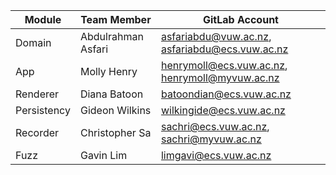 | Module      | Team Member        | GitLab Account                                 |
|-------------|--------------------|------------------------------------------------|
| Domain      | Abdulrahman Asfari | asfariabdu@vuw.ac.nz, asfariabdu@ecs.vuw.ac.nz |
| App         | Molly Henry        | henrymoll@ecs.vuw.ac.nz, henrymoll@myvuw.ac.nz |
| Renderer    | Diana Batoon       | batoondian@ecs.vuw.ac.nz                       |
| Persistency | Gideon Wilkins     | wilkingide@ecs.vuw.ac.nz                       |
| Recorder    | Christopher Sa     | sachri@ecs.vuw.ac.nz, sachri@myvuw.ac.nz       |
| Fuzz        | Gavin Lim          | limgavi@ecs.vuw.ac.nz                          |
